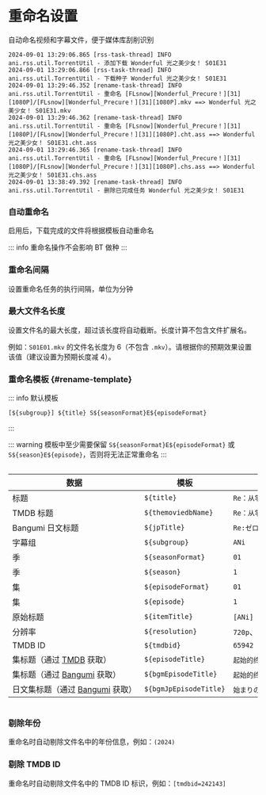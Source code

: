 # 重命名设置

自动命名视频和字幕文件，便于媒体库刮削识别

```log:line-numbers
2024-09-01 13:29:06.865 [rss-task-thread] INFO ani.rss.util.TorrentUtil - 添加下载 Wonderful 光之美少女！ S01E31
2024-09-01 13:29:06.866 [rss-task-thread] INFO ani.rss.util.TorrentUtil - 下载种子 Wonderful 光之美少女！ S01E31
2024-09-01 13:29:46.352 [rename-task-thread] INFO ani.rss.util.TorrentUtil - 重命名 [FLsnow][Wonderful_Precure！][31][1080P]/[FLsnow][Wonderful_Precure！][31][1080P].mkv ==> Wonderful 光之美少女！ S01E31.mkv
2024-09-01 13:29:46.362 [rename-task-thread] INFO ani.rss.util.TorrentUtil - 重命名 [FLsnow][Wonderful_Precure！][31][1080P]/[FLsnow][Wonderful_Precure！][31][1080P].cht.ass ==> Wonderful 光之美少女！ S01E31.cht.ass
2024-09-01 13:29:46.365 [rename-task-thread] INFO ani.rss.util.TorrentUtil - 重命名 [FLsnow][Wonderful_Precure！][31][1080P]/[FLsnow][Wonderful_Precure！][31][1080P].chs.ass ==> Wonderful 光之美少女！ S01E31.chs.ass
2024-09-01 13:38:49.392 [rename-task-thread] INFO ani.rss.util.TorrentUtil - 删除已完成任务 Wonderful 光之美少女！ S01E31
```

### 自动重命名

启用后，下载完成的文件将根据模板自动重命名

::: info
重命名操作不会影响 BT 做种
:::

### 重命名间隔

设置重命名任务的执行间隔，单位为分钟

### 最大文件名长度

设置文件名的最大长度，超过该长度将自动截断。长度计算不包含文件扩展名。

例如：`S01E01.mkv` 的文件名长度为 6（不包含 `.mkv`）。请根据你的预期效果设置该值（建议设置为预期长度减 4）。

### 重命名模板 {#rename-template}

::: info 默认模板

```txt
[${subgroup}] ${title} S${seasonFormat}E${episodeFormat}
```

:::

::: warning
模板中至少需要保留 `S${seasonFormat}E${episodeFormat}` 或 `S${season}E${episode}`，否则将无法正常重命名
:::

<div style="overflow-x: auto;">
<div style="width: 1200px;">

| 数据                                             | 模板                     | 结果示例                                                                    |  
|------------------------------------------------|------------------------|-------------------------------------------------------------------------|
| 标题                                             | `${title}`             | `Re：从零开始的异世界生活`                                                         |  
| TMDB 标题                                        | `${themoviedbName}`    | `Re：从零开始的异世界生活`                                                         |  
| Bangumi 日文标题                                   | `${jpTitle}`           | `Re:ゼロから始める異世界生活`                                                       |  
| 字幕组                                            | `${subgroup}`          | `ANi`                                                                   |   
| 季                                              | `${seasonFormat}`      | `01`                                                                    |   
| 季                                              | `${season}`            | `1`                                                                     |  
| 集                                              | `${episodeFormat}`     | `01`                                                                    |  
| 集                                              | `${episode}`           | `1`                                                                     |  
| 原始标题                                           | `${itemTitle}`         | `[ANi] Re：从零开始的异世界生活 第三季 - 01 [1080P][Baha][WEB-DL][AAC AVC][CHT][MP4]` |  
| 分辨率                                            | `${resolution}`        | `720p`、`1080p`、`2160p`                                                  |
| TMDB ID                                        | `${tmdbid}`            | `65942`                                                                 |
| 集标题（通过 [TMDB](https://www.themoviedb.org/) 获取） | `${episodeTitle}`      | `起始的终结与终结的起始`、`再会的魔女`、`从零开始的异世界生活`                                      |
| 集标题（通过 [Bangumi](https://bgm.tv/) 获取）          | `${bgmEpisodeTitle}`   | `起始的终结与终结的起始`、`再会的魔女`、`从零开始的异世界生活`                                      |
| 日文集标题（通过 [Bangumi](https://bgm.tv/) 获取）        | `${bgmJpEpisodeTitle}` | `始まりの終わりと終わりの始まり`、`再会の魔女`、`ゼロから始まる異世界生活`                                |

</div>
</div>

### 剔除年份

重命名时自动剔除文件名中的年份信息，例如：`(2024)`

### 剔除 TMDB ID

重命名时自动剔除文件名中的 TMDB ID 标识，例如：`[tmdbid=242143]`
